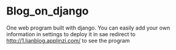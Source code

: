# Blog_on_django
One web program built with django.
You can easily add your own information in settings to deploy it in sae
redirect to http://1.lianblog.applinzi.com/ to see the program
